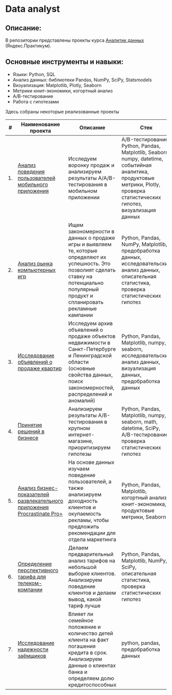 # Data analyst

## Описание:
В репозитории представлены проекты курса [Аналитик данных](https://praktikum.yandex.ru/data-analyst/) (Яндекс.Практикум).

## Основные инструменты и навыки:
- Языки: Python, SQL
- Анализ данных: библиотеки Pandas, NumPy, SciPy, Statsmodels
- Визуализация: Matplotlib, Plotly, Seaborn
- Метрики юнит-экономики, когортный анализ
- А/В-тестирование
- Работа с гипотезами


Здесь собраны некоторые реализованные проекты

| #    | Наименование проекта                | Описание                                                     | Стек                                                         |
| ---- | ------------------------------------------------------------ | ------------------------------------------------------------ | ------------------------------------------------------------ |
| 1.   | [Анализ поведения пользователей мобильного приложения](https://github.com/kkamus/yandex_practicum/tree/main/startup_data) | Исследуем воронку продаж и анализируем результаты A/A/B-тестирования в мобильном приложении| A/B-тестирование, Python, Pandas, Matplotlib, Seaborn, numpy, datetime, событийная аналитика, продуктовые метрики, Plotly, проверка статистических гипотез, визуализация данных|
| 2.   | [Анализ рынка компьютерных игр](https://github.com/kkamus/yandex_practicum/tree/main/video_game_industry) | Ищем закономерности в данных о продаже игры и выявляем те, которые определяют их успешность. Это позволият сделать ставку на потенциально популярный продукт и спланировать рекламные кампании| Python, Pandas, NumPy, Matplotlib, предобработка данных, исследовательский анализ данных, описательная статистика, проверка статистических гипотез|
| 3.   | [Исследование объявлений о продаже квартир](https://github.com/kkamus/yandex_practicum/tree/main/real_estate_market) | Исследуем архив объявлений о продаже объектов недвижимости в Санкт-Петербурге и Ленинградской области (основные свойства данных, поиск закономерностей, распределений и аномалий)| Python, Pandas, Matplotlib, numpy, seaborn, исследовательский анализ данных, визуализация данных, предобработка данных|
| 4.   | [Принятие решений в бизнесе](https://github.com/kkamus/yandex_practicum/tree/main/internet_store) | Анализируем результаты A/B-тестирования в крупном интернет-магазине, приоритизируем гипотезы | Python, Pandas, Matplotlib, numpy, seaborn, math, datetime, SciPy, A/B-тестирование, проверка статистических гипотез|
| 5.   | [Анализ бизнес-показателей развлекательного приложения Procrastinate Pro+](https://github.com/kkamus/yandex_practicum/tree/main/cohort_analysis) | На основе данных изучаем поведение пользователей, а также анализируем доходность клиентов и окупаемость рекламы, чтобы предложить рекомендации для отдела маркетинга | Python, Pandas, Matplotlib, когортный анализ, юнит-экономика, продуктовые метрики, Seaborn|
| 6.   | [Определение перспективного тарифа для телеком-компании](https://github.com/kkamus/yandex_practicum/tree/main/mobile_operator) | Делаем предварительный анализ тарифов на небольшой выборке клиентов. Анализируем поведение клиентов и делаем вывод, какой тариф лучше | Python, Pandas, Matplotlib, NumPy, SciPy, описательная статистика, проверка статистических гипотез|
| 7.   | [Исследование надежности заёмщиков](https://github.com/kkamus/yandex_practicum/tree/main/bank_data) | Влияет ли семейное положение и количество детей клиента на факт погашения кредита в срок. Анализируем данные о клиентах банка и определяем долю кредитоспособных | python, pandas, предобработка данных|

